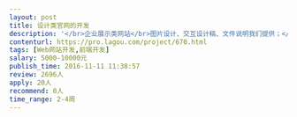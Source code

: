 ```yaml
---                
layout: post       
title: 设计类官网的开发           
description: '</br>企业展示类网站</br>图片设计、交互设计稿、文件说明我们提供；</br>人员要求：开发经验丰富，需要熟练用bootstrape，wordpress</br>参考网站：部分网站国外需要翻墙</br>类似这样滑动效果：</br>http://ieg.tencent.com/hr/marketer.html</br>http://www.revolution.pn/</br>http://www.sparkbit.pl/</br>后续会有很多网站APP设计需求，价格可谈。</br>'     
contenturl: https://pro.lagou.com/project/670.html      
tags: [Web网站开发,前端开发]            
salary: 5000-10000元          
publish_time: 2016-11-11 11:38:57         
review: 2696人                   
apply: 20人                   
recommend: 0人                   
time_range: 2-4周              
---                 
```


